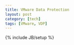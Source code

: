 ```yaml
---
title: VMware Data Protection
layout: post
category: [tech]
tags: [VMware, VDP]
---
```

{% include JB/setup %}
